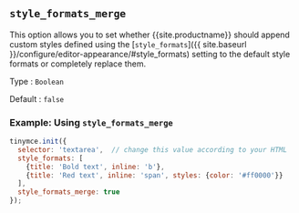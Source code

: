 ## `style_formats_merge`

This option allows you to set whether {{site.productname}} should append custom styles defined using the [`style_formats`]({{ site.baseurl }}/configure/editor-appearance/#style_formats) setting to the default style formats or completely replace them.

Type
: `Boolean`

Default
: `false`

### Example: Using `style_formats_merge`

```js
tinymce.init({
  selector: 'textarea',  // change this value according to your HTML
  style_formats: [
    {title: 'Bold text', inline: 'b'},
    {title: 'Red text', inline: 'span', styles: {color: '#ff0000'}}
  ],
  style_formats_merge: true
});
```
